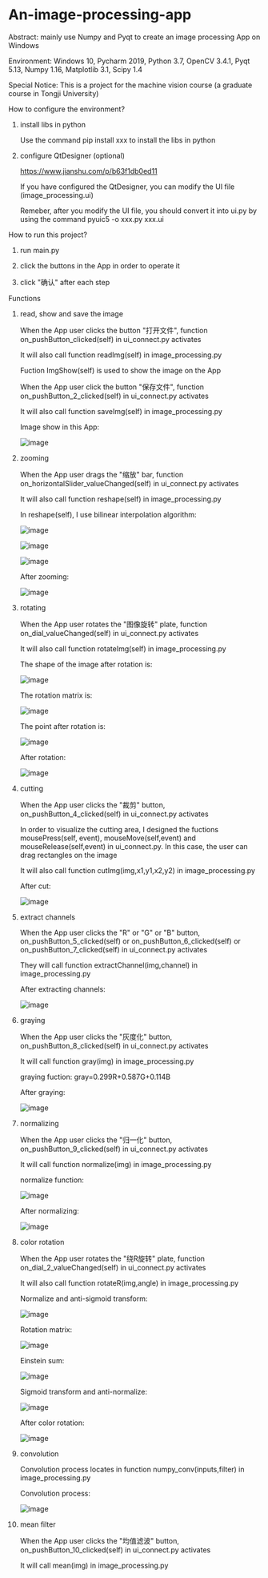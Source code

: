 # An-image-processing-app
Abstract: mainly use Numpy and Pyqt to create an image processing App on Windows

Environment: Windows 10, Pycharm 2019, Python 3.7, OpenCV 3.4.1, Pyqt 5.13, Numpy 1.16, Matplotlib 3.1, Scipy 1.4

Special Notice: This is a project for the machine vision course (a graduate course in Tongji University)

How to configure the environment?

1. install libs in python

    Use the command pip install xxx to install the libs in python
    
2. configure QtDesigner (optional)
    
    https://www.jianshu.com/p/b63f1db0ed11
    
    If you have configured the QtDesigner, you can modify the UI file (image_processing.ui)
    
    Remeber, after you modify the UI file, you should convert it into ui.py by using the command pyuic5 -o xxx.py xxx.ui

How to run this project?

1. run main.py

2. click the buttons in the App in order to operate it

3. click "确认" after each step

Functions

1. read, show and save the image

    When the App user clicks the button "打开文件", function on_pushButton_clicked(self) in ui_connect.py activates
    
    It will also call function readImg(self) in image_processing.py
    
    Fuction ImgShow(self) is used to show the image on the App
    
    When the App user click the button "保存文件", function on_pushButton_2_clicked(self) in ui_connect.py activates
    
    It will also call function saveImg(self) in image_processing.py
    
    Image show in this App:
    
    ![image](https://github.com/zhongzebin/An-image-processing-app/blob/master/images%20for%20readme/org.png)
    
2. zooming
    
    When the App user drags the "缩放" bar, function on_horizontalSlider_valueChanged(self) in ui_connect.py activates
    
    It will also call function reshape(self) in image_processing.py
    
    In reshape(self), I use bilinear interpolation algorithm:
    
    ![image](https://github.com/zhongzebin/An-image-processing-app/blob/master/images%20for%20readme/function1.PNG)
    
    ![image](https://github.com/zhongzebin/An-image-processing-app/blob/master/images%20for%20readme/function2.PNG)
    
    ![image](https://github.com/zhongzebin/An-image-processing-app/blob/master/images%20for%20readme/bilinear%20interpolation.png)
    
    After zooming:
    
    ![image](https://github.com/zhongzebin/An-image-processing-app/blob/master/images%20for%20readme/zoom.png)
    
2. rotating

    When the App user rotates the "图像旋转" plate, function on_dial_valueChanged(self) in ui_connect.py activates
    
    It will also call function rotateImg(self) in image_processing.py
    
    The shape of the image after rotation is:
    
    ![image](https://github.com/zhongzebin/An-image-processing-app/blob/master/images%20for%20readme/function3.PNG)
    
    The rotation matrix is:
    
    ![image](https://github.com/zhongzebin/An-image-processing-app/blob/master/images%20for%20readme/function4.PNG)
    
    The point after rotation is:
    
    ![image](https://github.com/zhongzebin/An-image-processing-app/blob/master/images%20for%20readme/function5.PNG)
    
    After rotation:
    
    ![image](https://github.com/zhongzebin/An-image-processing-app/blob/master/images%20for%20readme/rotation.png)
    
3. cutting

    When the App user clicks the "裁剪" button, on_pushButton_4_clicked(self) in ui_connect.py activates
    
    In order to visualize the cutting area, I designed the fuctions mousePress(self, event), mouseMove(self,event) and mouseRelease(self,event) in ui_connect.py. In this case, the user can drag rectangles on the image

    It will also call function cutImg(img,x1,y1,x2,y2) in image_processing.py
    
    After cut:
    
    ![image](https://github.com/zhongzebin/An-image-processing-app/blob/master/images%20for%20readme/cut.png)
    
4. extract channels

    When the App user clicks the "R" or "G" or "B" button, on_pushButton_5_clicked(self) or on_pushButton_6_clicked(self) or on_pushButton_7_clicked(self) in ui_connect.py activates
    
    They will call function extractChannel(img,channel) in image_processing.py
    
    After extracting channels:
    
    ![image](https://github.com/zhongzebin/An-image-processing-app/blob/master/images%20for%20readme/channel.png)
    
5. graying

     When the App user clicks the "灰度化" button, on_pushButton_8_clicked(self) in ui_connect.py activates
     
     It will call function gray(img) in image_processing.py
     
     graying fuction: gray=0.299R+0.587G+0.114B
     
     After graying:
     
     ![image](https://github.com/zhongzebin/An-image-processing-app/blob/master/images%20for%20readme/gray.png)
     
 6. normalizing
 
    When the App user clicks the "归一化" button, on_pushButton_9_clicked(self) in ui_connect.py activates
    
    It will call function normalize(img) in image_processing.py
    
    normalize function:
    
    ![image](https://github.com/zhongzebin/An-image-processing-app/blob/master/images%20for%20readme/function6.PNG)
    
    After normalizing:
    
    ![image](https://github.com/zhongzebin/An-image-processing-app/blob/master/images%20for%20readme/normalize.png)
    
7. color rotation

    When the App user rotates the "绕R旋转" plate, function on_dial_2_valueChanged(self) in ui_connect.py activates
    
    It will also call function rotateR(img,angle) in image_processing.py
    
    Normalize and anti-sigmoid transform:
    
    ![image](https://github.com/zhongzebin/An-image-processing-app/blob/master/images%20for%20readme/function7.PNG)
    
    Rotation matrix:
    
    ![image](https://github.com/zhongzebin/An-image-processing-app/blob/master/images%20for%20readme/function8.PNG)
    
    Einstein sum:
    
    ![image](https://github.com/zhongzebin/An-image-processing-app/blob/master/images%20for%20readme/function9.PNG)
    
    Sigmoid transform and anti-normalize:
    
    ![image](https://github.com/zhongzebin/An-image-processing-app/blob/master/images%20for%20readme/function10.PNG)
    
    After color rotation:
    
    ![image](https://github.com/zhongzebin/An-image-processing-app/blob/master/images%20for%20readme/color%20rotation.png)
    
8. convolution

    Convolution process locates in function numpy_conv(inputs,filter) in image_processing.py
    
    Convolution process:
    
    ![image](https://github.com/zhongzebin/An-image-processing-app/blob/master/images%20for%20readme/convolution.png)
    
9. mean filter

    When the App user clicks the "均值滤波" button, on_pushButton_10_clicked(self) in ui_connect.py activates
    
    It will call mean(img) in image_processing.py
